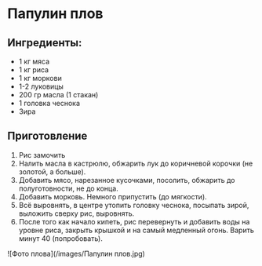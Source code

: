 # Папулин плов
## Ингредиенты:
- 1 кг мяса
- 1 кг риса
- 1 кг моркови
- 1-2 луковицы
- 200 гр масла (1 стакан)
- 1 головка чеснока
- Зира

## Приготовление
1. Рис замочить
2. Налить масла в кастрюлю, обжарить лук до коричневой корочки (не золотой, а больше).
3. Добавить мясо, нарезанное кусочками, посолить, обжарить до полуготовности, не до конца.
4. Добавить морковь. Немного припустить (до мягкости).
5. Всё выровнять, в центре утопить головку чеснока, посыпать зирой, выложить сверху рис, выровнять.
6. После того как начало кипеть, рис перевернуть и добавить воды на уровне риса, закрыть крышкой и на самый медленный огонь. Варить минут 40 (попробовать).

![Фото плова](/images/Папулин плов.jpg)
